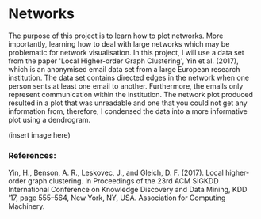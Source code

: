 # Networks

The purpose of this project is to learn how to plot networks. More importantly, learning how to deal with large networks which may be problematic for network visualisation. In this project, I will use a data set from the paper 'Local Higher-order Graph Clustering', Yin et al. (2017), which is an anonymised email data set from a large European research institution. The data set contains directed edges in the network when one person sents at least one email to another. Furthermore, the emails only represent communication within the institution. The network plot produced resulted in a plot that was unreadable and one that you could not get any information from, therefore, I condensed the data into a more informative plot using a dendrogram. 

(insert image here)

### References:
Yin, H., Benson, A. R., Leskovec, J., and Gleich, D. F. (2017). Local higher-order graph clustering. In Proceedings of the 23rd ACM SIGKDD International Conference on Knowledge Discovery and Data Mining, KDD ’17, page 555–564, New York, NY, USA. Association for Computing Machinery.
